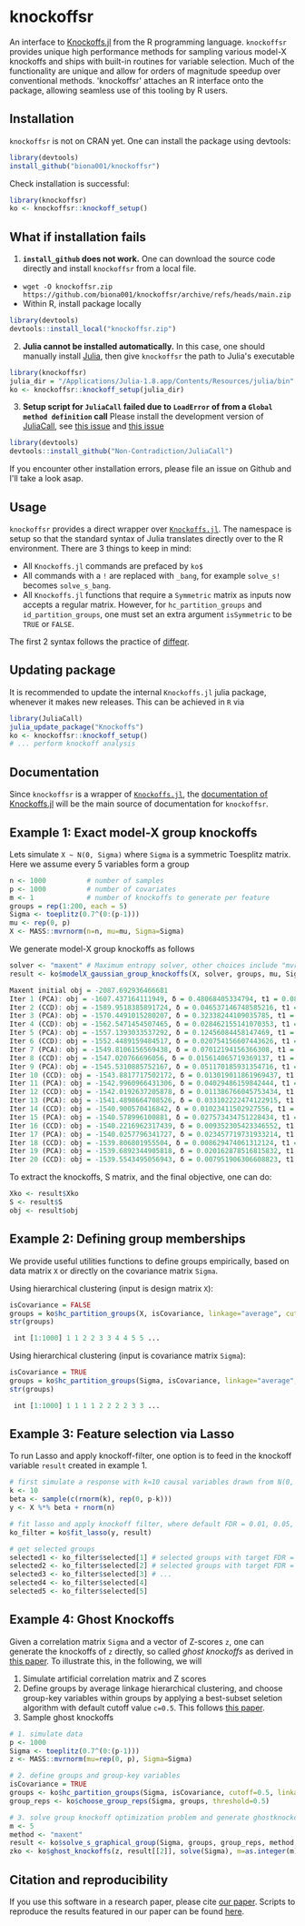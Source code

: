 # knockoffsr

An interface to [Knockoffs.jl](https://github.com/biona001/Knockoffs.jl) from the R programming language. `knockoffsr` provides unique high performance methods for sampling various model-X knockoffs and ships with built-in routines for variable selection. Much of the functionality are unique and allow for orders of magnitude speedup over conventional methods. 'knockoffsr' attaches an R interface onto the package, allowing seamless use of this tooling by R users. 

## Installation

`knockoffsr` is not on CRAN yet. One can install the package using devtools:
```R
library(devtools)
install_github("biona001/knockoffsr")
```
Check installation is successful:
```R
library(knockoffsr)
ko <- knockoffsr::knockoff_setup()
```

## What if installation fails

1. **`install_github` does not work.** One can download the source code directly and install `knockoffsr` from a local file.
+ `wget -O knockoffsr.zip https://github.com/biona001/knockoffsr/archive/refs/heads/main.zip`
+ Within R, install package locally
```R
library(devtools)
devtools::install_local("knockoffsr.zip")
```

2. **Julia cannot be installed automatically.** In this case, one should manually install [Julia](https://julialang.org/downloads/), then give `knockoffsr` the path to Julia's executable
```R
library(knockoffsr)
julia_dir = "/Applications/Julia-1.8.app/Contents/Resources/julia/bin" # path to folder that containins the Julia executable
ko <- knockoffsr::knockoff_setup(julia_dir)
```

3. **Setup script for `JuliaCall` failed due to `LoadError` of from a `Global method definition` call** Please install the development version of [JuliaCall](https://github.com/Non-Contradiction/JuliaCall), see [this issue](https://github.com/Non-Contradiction/JuliaCall/issues/203) and [this issue](https://github.com/Non-Contradiction/JuliaCall/issues/205)
```R
library(devtools)
devtools::install_github("Non-Contradiction/JuliaCall")
```

If you encounter other installation errors, please file an issue on Github and I'll take a look asap.
 
## Usage

`knockoffsr` provides a direct wrapper over [`Knockoffs.jl`](https://github.com/biona001/Knockoffs.jl). The namespace is setup so that the standard syntax of Julia translates directly over to the R environment. There are 3 things to keep in mind:

+ All `Knockoffs.jl` commands are prefaced by `ko$`
+ All commands with a `!` are replaced with `_bang`, for example `solve_s!` becomes `solve_s_bang`.
+ All `Knockoffs.jl` functions that require a `Symmetric` matrix as inputs now accepts a regular matrix. However, for `hc_partition_groups` and `id_partition_groups`, one must set an extra argument `isSymmetric` to be `TRUE` or `FALSE`.

The first 2 syntax follows the practice of [diffeqr](https://github.com/SciML/diffeqr/tree/master).

## Updating package

It is recommended to update the internal `Knockoffs.jl` julia package, whenever it makes new releases. This can be achieved in `R` via

```R
library(JuliaCall)
julia_update_package("Knockoffs")
ko <- knockoffsr::knockoff_setup()
# ... perform knockoff analysis
```

## Documentation

Since `knockoffsr` is a wrapper of [`Knockoffs.jl`](https://github.com/biona001/Knockoffs.jl), the [documentation of Knockoffs.jl](https://biona001.github.io/Knockoffs.jl/dev/) will be the main source of documentation for `knockoffsr`.

## Example 1: Exact model-X group knockoffs

Lets simulate `X ~ N(0, Sigma)` where `Sigma` is a symmetric Toesplitz matrix. Here we assume every 5 variables form a group
```R
n <- 1000          # number of samples
p <- 1000          # number of covariates
m <- 1             # number of knockoffs to generate per feature
groups = rep(1:200, each = 5)
Sigma <- toeplitz(0.7^(0:(p-1)))
mu <- rep(0, p)
X <- MASS::mvrnorm(n=n, mu=mu, Sigma=Sigma)
```
We generate model-X group knockoffs as follows
```R
solver <- "maxent" # Maximum entropy solver, other choices include "mvr", "sdp", "equi"
result <- ko$modelX_gaussian_group_knockoffs(X, solver, groups, mu, Sigma, m=m, verbose=TRUE)

Maxent initial obj = -2087.692936466681
Iter 1 (PCA): obj = -1607.437164111949, δ = 0.48068405334794, t1 = 0.08, t2 = 0.51
Iter 2 (CCD): obj = -1589.9518385891724, δ = 0.046537146748585216, t1 = 0.2, t2 = 1.72, t3 = 0.0
Iter 3 (PCA): obj = -1570.4491015280207, δ = 0.32338244109035785, t1 = 0.27, t2 = 2.23
Iter 4 (CCD): obj = -1562.5471454507465, δ = 0.028462155141070353, t1 = 0.39, t2 = 3.4, t3 = 0.0
Iter 5 (PCA): obj = -1557.1393033537292, δ = 0.12456084458147469, t1 = 0.52, t2 = 3.9
Iter 6 (CCD): obj = -1552.4489159484517, δ = 0.020754156607443626, t1 = 0.63, t2 = 5.08, t3 = 0.0
Iter 7 (PCA): obj = -1549.8106156569438, δ = 0.07012194156366308, t1 = 0.7, t2 = 5.59
Iter 8 (CCD): obj = -1547.020766696056, δ = 0.015614065719369137, t1 = 0.81, t2 = 6.71, t3 = 0.01
Iter 9 (PCA): obj = -1545.5310885752167, δ = 0.051170185931354716, t1 = 0.87, t2 = 7.22
Iter 10 (CCD): obj = -1543.8817717502172, δ = 0.013019011861969437, t1 = 0.98, t2 = 8.35, t3 = 0.01
Iter 11 (PCA): obj = -1542.9960966431306, δ = 0.04029486159842444, t1 = 1.04, t2 = 8.86
Iter 12 (CCD): obj = -1542.0192637205878, δ = 0.011386766045753434, t1 = 1.15, t2 = 10.0, t3 = 0.01
Iter 13 (PCA): obj = -1541.4898664708526, δ = 0.033102222474122915, t1 = 1.21, t2 = 10.51
Iter 14 (CCD): obj = -1540.900570416842, δ = 0.01023411502927556, t1 = 1.31, t2 = 11.64, t3 = 0.01
Iter 15 (PCA): obj = -1540.578996100881, δ = 0.027573434751228434, t1 = 1.39, t2 = 12.14
Iter 16 (CCD): obj = -1540.2216962317439, δ = 0.009352305423346552, t1 = 1.49, t2 = 13.26, t3 = 0.01
Iter 17 (PCA): obj = -1540.0257796341727, δ = 0.023457719731933214, t1 = 1.55, t2 = 13.76
Iter 18 (CCD): obj = -1539.806801955504, δ = 0.008629474061312124, t1 = 1.65, t2 = 14.89, t3 = 0.01
Iter 19 (PCA): obj = -1539.6892344905818, δ = 0.020162878516815832, t1 = 1.71, t2 = 15.39
Iter 20 (CCD): obj = -1539.5543495056943, δ = 0.007951906306608823, t1 = 1.81, t2 = 16.53, t3 = 0.02
```
To extract the knockoffs, S matrix, and the final objective, one can do:
```R
Xko <- result$Xko
S <- result$S
obj <- result$obj
```

## Example 2: Defining group memberships

We provide useful utilities functions to define groups empirically, based on data matrix `X` or directly on the covariance matrix `Sigma`. 

Using hierarchical clustering (input is design matrix `X`):
```R
isCovariance = FALSE
groups = ko$hc_partition_groups(X, isCovariance, linkage="average", cutoff=0.5)
str(groups)

 int [1:1000] 1 1 2 2 3 3 4 4 5 5 ...
```

Using hierarchical clustering (input is covariance matrix `Sigma`):
```R
isCovariance = TRUE
groups = ko$hc_partition_groups(Sigma, isCovariance, linkage="average", cutoff=0.5)
str(groups)

 int [1:1000] 1 1 1 1 2 2 2 2 3 3 ...
```

## Example 3: Feature selection via Lasso

To run Lasso and apply knockoff-filter, one option is to feed in the knockoff variable `result` created in example 1. 

```R
# first simulate a response with k=10 causal variables drawn from N(0, 1)
k <- 10
beta <- sample(c(rnorm(k), rep(0, p-k)))
y <- X %*% beta + rnorm(n)

# fit lasso and apply knockoff filter, where default FDR = 0.01, 0.05, 0.1, 0.25, 0.5
ko_filter = ko$fit_lasso(y, result)

# get selected groups
selected1 <- ko_filter$selected[1] # selected groups with target FDR = 0.01
selected2 <- ko_filter$selected[2] # selected groups with target FDR = 0.05 
selected3 <- ko_filter$selected[3] # ...
selected4 <- ko_filter$selected[4]
selected5 <- ko_filter$selected[5]
```

## Example 4: Ghost Knockoffs

Given a correlation matrix `Sigma` and a vector of Z-scores `z`, one can generate the knockoffs of `z` directly, so called *ghost knockoffs* as derived in [this paper](https://www.nature.com/articles/s41467-022-34932-z). To illustrate this, in the following, we will
1. Simulate artificial correlation matrix and Z scores
2. Define groups by average linkage hierarchical clustering, and choose group-key variables within groups by applying a best-subset seletion algorithm with default cutoff value `c=0.5`. This follows [this paper](https://arxiv.org/abs/2310.15069).
3. Sample ghost knockoffs

```R
# 1. simulate data
p <- 1000 
Sigma <- toeplitz(0.7^(0:(p-1)))
z <- MASS::mvrnorm(mu=rep(0, p), Sigma=Sigma)

# 2. define groups and group-key variables
isCovariance = TRUE
groups <- ko$hc_partition_groups(Sigma, isCovariance, cutoff=0.5, linkage="average")
group_reps <- ko$choose_group_reps(Sigma, groups, threshold=0.5)

# 3. solve group knockoff optimization problem and generate ghostknockoffs
m <- 5
method <- "maxent"
result <- ko$solve_s_graphical_group(Sigma, groups, group_reps, method, m=m, verbose=TRUE)
zko <- ko$ghost_knockoffs(z, result[[2]], solve(Sigma), m=as.integer(m))
```

## Citation and reproducibility

If you use this software in a research paper, please cite [our paper](https://arxiv.org/abs/2310.15069). Scripts to reproduce the results featured in our paper can be found [here](https://github.com/biona001/group-knockoff-reproducibility).

